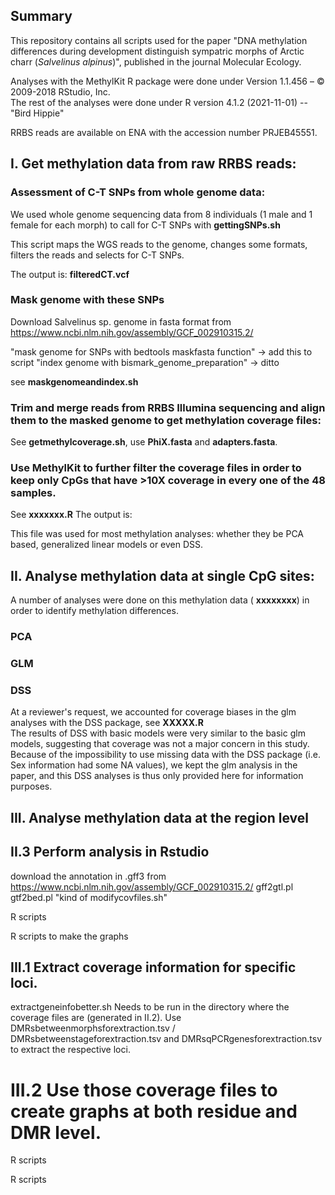 ## Summary
This repository contains all scripts used for the paper "DNA methylation differences during development distinguish sympatric morphs of Arctic charr (*Salvelinus alpinus*)", published in the journal Molecular Ecology.

Analyses with the MethylKit R package were done under Version 1.1.456 – © 2009-2018 RStudio, Inc.   
The rest of the analyses were done under R version 4.1.2 (2021-11-01) -- "Bird Hippie"

RRBS reads are available on ENA with the accession number PRJEB45551.

## I. Get methylation data from raw RRBS reads:
### Assessment of C-T SNPs from whole genome data:
We used whole genome sequencing data from 8 individuals (1 male and 1 female for each morph) to call for C-T SNPs with **gettingSNPs.sh**     
       
This script maps the WGS reads to the genome, changes some formats, filters the reads and selects for C-T SNPs. 

The output is: **filteredCT.vcf**

### Mask genome with these SNPs
Download Salvelinus sp. genome in fasta format from https://www.ncbi.nlm.nih.gov/assembly/GCF_002910315.2/

"mask genome for SNPs with bedtools maskfasta function" -> add this to script
"index genome with bismark_genome_preparation"  -> ditto

see **maskgenomeandindex.sh**

### Trim and merge reads from RRBS Illumina sequencing and align them to the masked genome to get methylation coverage files:
See **getmethylcoverage.sh**, use **PhiX.fasta** and **adapters.fasta**.

### Use MethylKit to further filter the coverage files in order to keep only CpGs that have >10X coverage in every one of the 48 samples.
See **xxxxxxx.R**
The output is: 

This file was used for most methylation analyses: whether they be PCA based, generalized linear models or even DSS.

## II. Analyse methylation data at single CpG sites:
A number of analyses were done on this methylation data ( **xxxxxxxx**) in order to identify methylation differences.


### PCA

### GLM

### DSS
At a reviewer's request, we accounted for coverage biases in the glm analyses with the DSS package, see **XXXXX.R**    
The results of DSS with basic models were very similar to the basic glm models, suggesting that coverage was not a major concern in this study.        
Because of the impossibility to use missing data with the DSS package (i.e. Sex information had some NA values), we kept the glm analysis in the paper, and this DSS analyses is thus only provided here for information purposes.

## III. Analyse methylation data at the region level
###  


## II.3 Perform analysis in Rstudio 
download the annotation in .gff3 from https://www.ncbi.nlm.nih.gov/assembly/GCF_002910315.2/
gff2gtl.pl
gtf2bed.pl
"kind of modifycovfiles.sh"

R scripts

R scripts to make the graphs

## III.1 Extract coverage information for specific loci. 
extractgeneinfobetter.sh 
Needs to be run in the directory where the coverage files are (generated in II.2).
Use DMRsbetweenmorphsforextraction.tsv / DMRsbetweenstageforextraction.tsv and DMRsqPCRgenesforextraction.tsv to extract the respective loci.

# III.2 Use those coverage files to create graphs at both residue and DMR level.

R scripts

R scripts
